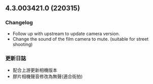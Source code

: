 ## 4.3.003421.0 (220315)
### Changelog
- Follow up with upstream to update camera version.
- Change the sound of the film camera to mute. (suitable for street shooting)

### 更新日誌
- 配合上游更新相機版本
- 膠片相機聲音修改為無聲(適合街拍)

